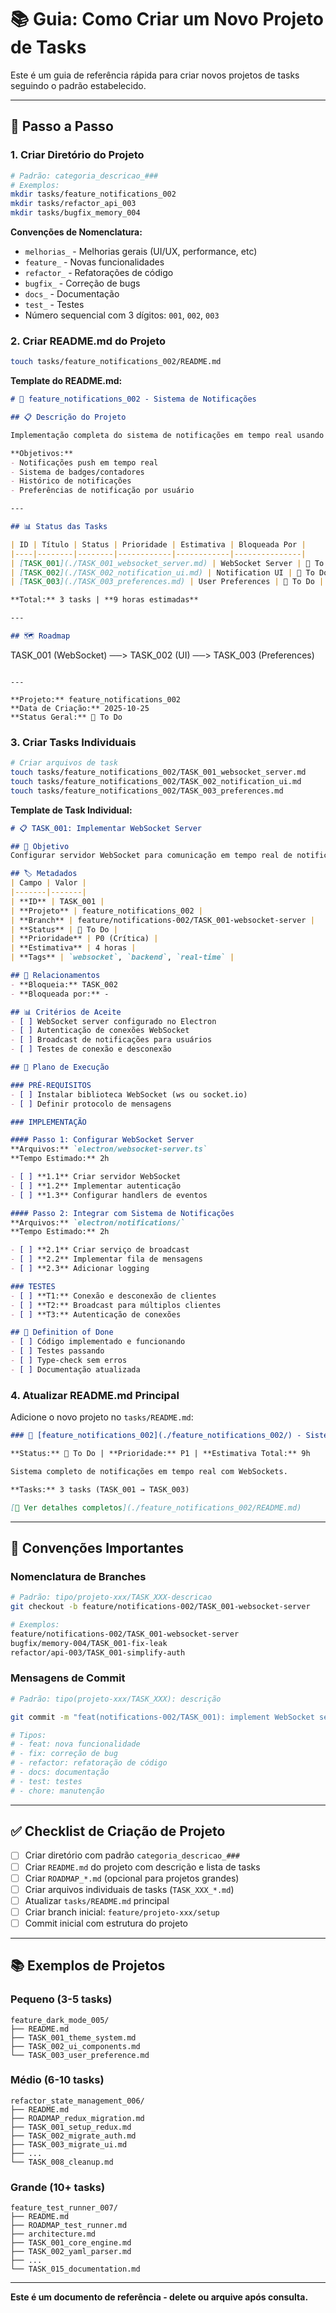 # 📚 Guia: Como Criar um Novo Projeto de Tasks

Este é um guia de referência rápida para criar novos projetos de tasks seguindo o padrão estabelecido.

---

## 🎯 Passo a Passo

### 1. Criar Diretório do Projeto

```bash
# Padrão: categoria_descricao_###
# Exemplos:
mkdir tasks/feature_notifications_002
mkdir tasks/refactor_api_003
mkdir tasks/bugfix_memory_004
```

**Convenções de Nomenclatura:**
- `melhorias_` - Melhorias gerais (UI/UX, performance, etc)
- `feature_` - Novas funcionalidades
- `refactor_` - Refatorações de código
- `bugfix_` - Correção de bugs
- `docs_` - Documentação
- `test_` - Testes
- Número sequencial com 3 dígitos: `001`, `002`, `003`

### 2. Criar README.md do Projeto

```bash
touch tasks/feature_notifications_002/README.md
```

**Template do README.md:**

```markdown
# 🔔 feature_notifications_002 - Sistema de Notificações

## 📋 Descrição do Projeto

Implementação completa do sistema de notificações em tempo real usando WebSockets.

**Objetivos:**
- Notificações push em tempo real
- Sistema de badges/contadores
- Histórico de notificações
- Preferências de notificação por usuário

---

## 📊 Status das Tasks

| ID | Título | Status | Prioridade | Estimativa | Bloqueada Por |
|----|--------|--------|------------|------------|---------------|
| [TASK_001](./TASK_001_websocket_server.md) | WebSocket Server | 🔴 To Do | P0 | 4h | - |
| [TASK_002](./TASK_002_notification_ui.md) | Notification UI | 🔴 To Do | P1 | 3h | TASK_001 |
| [TASK_003](./TASK_003_preferences.md) | User Preferences | 🔴 To Do | P2 | 2h | TASK_002 |

**Total:** 3 tasks | **9 horas estimadas**

---

## 🗺️ Roadmap

```
TASK_001 (WebSocket) ──> TASK_002 (UI) ──> TASK_003 (Preferences)
```

---

**Projeto:** feature_notifications_002
**Data de Criação:** 2025-10-25
**Status Geral:** 🔴 To Do
```

### 3. Criar Tasks Individuais

```bash
# Criar arquivos de task
touch tasks/feature_notifications_002/TASK_001_websocket_server.md
touch tasks/feature_notifications_002/TASK_002_notification_ui.md
touch tasks/feature_notifications_002/TASK_003_preferences.md
```

**Template de Task Individual:**

```markdown
# 📋 TASK_001: Implementar WebSocket Server

## 🎯 Objetivo
Configurar servidor WebSocket para comunicação em tempo real de notificações.

## 🏷️ Metadados
| Campo | Valor |
|-------|-------|
| **ID** | TASK_001 |
| **Projeto** | feature_notifications_002 |
| **Branch** | feature/notifications-002/TASK_001-websocket-server |
| **Status** | 🔴 To Do |
| **Prioridade** | P0 (Crítica) |
| **Estimativa** | 4 horas |
| **Tags** | `websocket`, `backend`, `real-time` |

## 🔗 Relacionamentos
- **Bloqueia:** TASK_002
- **Bloqueada por:** -

## 📊 Critérios de Aceite
- [ ] WebSocket server configurado no Electron
- [ ] Autenticação de conexões WebSocket
- [ ] Broadcast de notificações para usuários
- [ ] Testes de conexão e desconexão

## 🚀 Plano de Execução

### PRÉ-REQUISITOS
- [ ] Instalar biblioteca WebSocket (ws ou socket.io)
- [ ] Definir protocolo de mensagens

### IMPLEMENTAÇÃO

#### Passo 1: Configurar WebSocket Server
**Arquivos:** `electron/websocket-server.ts`
**Tempo Estimado:** 2h

- [ ] **1.1** Criar servidor WebSocket
- [ ] **1.2** Implementar autenticação
- [ ] **1.3** Configurar handlers de eventos

#### Passo 2: Integrar com Sistema de Notificações
**Arquivos:** `electron/notifications/`
**Tempo Estimado:** 2h

- [ ] **2.1** Criar serviço de broadcast
- [ ] **2.2** Implementar fila de mensagens
- [ ] **2.3** Adicionar logging

### TESTES
- [ ] **T1:** Conexão e desconexão de clientes
- [ ] **T2:** Broadcast para múltiplos clientes
- [ ] **T3:** Autenticação de conexões

## 🎯 Definition of Done
- [ ] Código implementado e funcionando
- [ ] Testes passando
- [ ] Type-check sem erros
- [ ] Documentação atualizada
```

### 4. Atualizar README.md Principal

Adicione o novo projeto no `tasks/README.md`:

```markdown
### 🔔 [feature_notifications_002](./feature_notifications_002/) - Sistema de Notificações

**Status:** 🔴 To Do | **Prioridade:** P1 | **Estimativa Total:** 9h

Sistema completo de notificações em tempo real com WebSockets.

**Tasks:** 3 tasks (TASK_001 → TASK_003)

[📖 Ver detalhes completos](./feature_notifications_002/README.md)
```

---

## 🎨 Convenções Importantes

### Nomenclatura de Branches

```bash
# Padrão: tipo/projeto-xxx/TASK_XXX-descricao
git checkout -b feature/notifications-002/TASK_001-websocket-server

# Exemplos:
feature/notifications-002/TASK_001-websocket-server
bugfix/memory-004/TASK_001-fix-leak
refactor/api-003/TASK_001-simplify-auth
```

### Mensagens de Commit

```bash
# Padrão: tipo(projeto-xxx/TASK_XXX): descrição

git commit -m "feat(notifications-002/TASK_001): implement WebSocket server"

# Tipos:
# - feat: nova funcionalidade
# - fix: correção de bug
# - refactor: refatoração de código
# - docs: documentação
# - test: testes
# - chore: manutenção
```

---

## ✅ Checklist de Criação de Projeto

- [ ] Criar diretório com padrão `categoria_descricao_###`
- [ ] Criar `README.md` do projeto com descrição e lista de tasks
- [ ] Criar `ROADMAP_*.md` (opcional para projetos grandes)
- [ ] Criar arquivos individuais de tasks (`TASK_XXX_*.md`)
- [ ] Atualizar `tasks/README.md` principal
- [ ] Criar branch inicial: `feature/projeto-xxx/setup`
- [ ] Commit inicial com estrutura do projeto

---

## 📚 Exemplos de Projetos

### Pequeno (3-5 tasks)
```
feature_dark_mode_005/
├── README.md
├── TASK_001_theme_system.md
├── TASK_002_ui_components.md
└── TASK_003_user_preference.md
```

### Médio (6-10 tasks)
```
refactor_state_management_006/
├── README.md
├── ROADMAP_redux_migration.md
├── TASK_001_setup_redux.md
├── TASK_002_migrate_auth.md
├── TASK_003_migrate_ui.md
├── ...
└── TASK_008_cleanup.md
```

### Grande (10+ tasks)
```
feature_test_runner_007/
├── README.md
├── ROADMAP_test_runner.md
├── architecture.md
├── TASK_001_core_engine.md
├── TASK_002_yaml_parser.md
├── ...
└── TASK_015_documentation.md
```

---

**Este é um documento de referência - delete ou arquive após consulta.**
